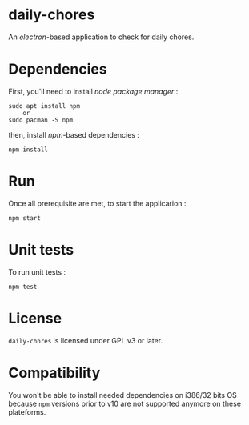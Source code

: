 # daily-chores

An *electron*-based application to check for daily chores.

# Dependencies

First, you'll need to install *node package manager* :

	sudo apt install npm
		or 
	sudo pacman -S npm

then, install *npm*-based dependencies :

	npm install

# Run

Once all prerequisite are met, to start the applicarion :

	npm start

# Unit tests

To run unit tests :

	npm test

# License

`daily-chores` is licensed under GPL v3 or later.

# Compatibility

You won't be able to install needed dependencies on i386/32 bits OS because
`npm` versions prior to v10 are not supported anymore on these plateforms.

